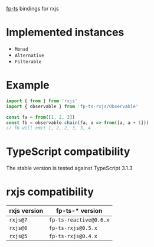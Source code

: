 [fp-ts](https://github.com/gcanti/fp-ts) bindings for rxjs

# Implemented instances

-   `Monad`
-   `Alternative`
-   `Filterable`

# Example

```ts
import { from } from 'rxjs'
import { observable } from 'fp-ts-rxjs/Observable'

const fa = from([1, 2, 3])
const fb = observable.chain(fa, a => from([a, a + 1]))
// fb will emit 1, 2, 2, 3, 3, 4
```

# TypeScript compatibility

The stable version is tested against TypeScript 3.1.3

# rxjs compatibility

| rxjs version | fp-ts-\* version       |
| ------------ | ---------------------- |
| `rxjs@7`     | `fp-ts-reactive@0.6.x` |
| `rxjs@6`     | `fp-ts-rxjs@0.5.x`     |
| `rxjs@5`     | `fp-ts-rxjs@0.4.x`     |
